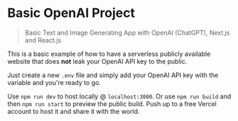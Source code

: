 # Basic OpenAI Project

> Basic Text and Image Generating App with OpenAI (ChatGPT), Next.js and React.js

This is a basic example of how to have a serverless publicly available website that does **not** leak your OpenAI API key to the public.

Just create a new `.env` file and simply add your OpenAI API key with the variable and you're ready to go.

Use `npm run dev` to host locally @ `localhost:3000`. Or use `npm run build` and then `npm run start` to preview the public build. Push up to a free Vercel account to host it and share it with the world.
